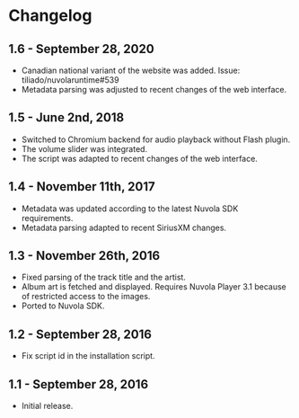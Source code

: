 Changelog
=========

1.6 - September 28, 2020
------------------------

  * Canadian national variant of the website was added. Issue: tiliado/nuvolaruntime#539
  * Metadata parsing was adjusted to recent changes of the web interface.

1.5 - June 2nd, 2018
--------------------

  * Switched to Chromium backend for audio playback without Flash plugin.
  * The volume slider was integrated.
  * The script was adapted to recent changes of the web interface.

1.4 - November 11th, 2017
----------------------

  * Metadata was updated according to the latest Nuvola SDK requirements.
  * Metadata parsing adapted to recent SiriusXM changes.

1.3 - November 26th, 2016
-------------------------

  * Fixed parsing of the track title and the artist.
  * Album art is fetched and displayed. Requires Nuvola Player 3.1 because of restricted access to the images.
  * Ported to Nuvola SDK.

1.2 - September 28, 2016
------------------------

  * Fix script id in the installation script.

1.1 - September 28, 2016
------------------------

  * Initial release.
